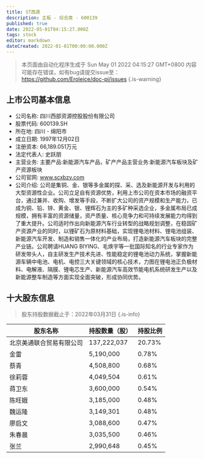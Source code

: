 ```yaml
---
title: ST西源
description: 主板 - 综合类 - 600139
published: true
date: 2022-05-01T04:15:27.000Z
tags: stock
editor: markdown
dateCreated: 2022-01-01T00:00:00.000Z
---
```


> 本页面由自动化程序生成于 Sun May 01 2022 04:15:27 GMT+0800
> 内容可能存在错误，如有bug请提交issue至：https://github.com/Eroleice/doc-pi/issues
{.is-warning}

## 上市公司基本信息
- 公司名称: 四川西部资源控股股份有限公司
- 股票代码: 600139.SH
- 所在地: 四川 - 绵阳市
- 成立日期: 1997年12月02日
- 注册资本: 66,189.051万元
- 法定代表人: 史跃朋
- 主营业务: 主要产品:新能源汽车产品，矿产产品主营业务:新能源汽车板块及矿产资源板块
- 公司官网: www.scxbzy.com
- 公司介绍: 公司是集铜、金、银等多金属的探、采、选及新能源开发与利用的大型资源性企业。公司立足自有资源优势，利用上市公司在资本市场的融资平台，通过兼并、收购、增发等手段，不断扩大公司的资产规模和生产能力，已成为铜、铅、锌、黄金、银、锂辉石为主的多矿种采选企业，多金属布局已成规模，拥有丰富的资源储量，资产质量、核心竞争力和可持续发展能力均得到了重大提升。公司适时作出向新能源汽车行业转型的战略规划调整，在稳固矿产资源产业的同时，以锂矿石为原材料基础，实现锂电池材料、锂电池组装、新能源汽车开发、制造和销售一体化的产业布局，打造新能源汽车板块的完整产业链。公司聘请HUANG BIYING、毛焕宇等一批国际知名的行业专家作为研发带头人，自主研发生产技术先进、性能稳定的锂电池动力系统，掌握新能源车辆中电池、电机、电控三大关键领域的核心技术，力图在锂电池正负极材料、电解液、隔膜、锂电芯生产、新能源汽车高效节能电机系统研发生产以及新能源整车制造等方面实现全面突破，形成协同优势。


## 十大股东信息
> 股东持股数据截止于：2022年03月31日
{.is-info}

| 股东名称 | 持股数量（股） | 持股比例 |
| --- | --- | --- |
| 北京美通联合贸易有限公司 | 137,222,037 | 20.73% |
| 金雷 | 5,190,000 | 0.78% |
| 蔡青 | 4,508,800 | 0.68% |
| 徐莉蓉 | 4,049,504 | 0.61% |
| 蒋卫东 | 3,600,000 | 0.54% |
| 陈旺娥 | 3,185,000 | 0.48% |
| 魏运隆 | 3,149,301 | 0.48% |
| 廖启文 | 3,088,600 | 0.47% |
| 朱春晨 | 3,035,500 | 0.46% |
| 张兰 | 2,990,648 | 0.45% |




